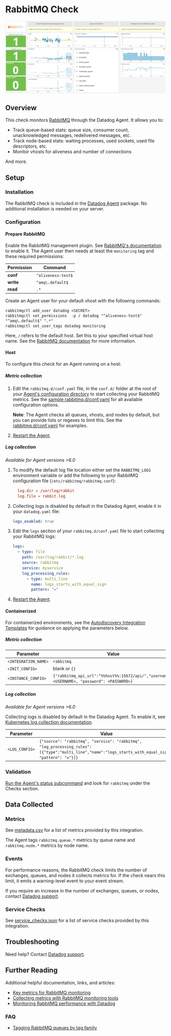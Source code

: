 # RabbitMQ Check

![RabbitMQ Dashboard][1]

## Overview

This check monitors [RabbitMQ][2] through the Datadog Agent. It allows you to:

- Track queue-based stats: queue size, consumer count, unacknowledged messages, redelivered messages, etc.
- Track node-based stats: waiting processes, used sockets, used file descriptors, etc.
- Monitor vhosts for aliveness and number of connections

And more.

## Setup

### Installation

The RabbitMQ check is included in the [Datadog Agent][3] package. No additional installation is needed on your server.

### Configuration

#### Prepare RabbitMQ

Enable the RabbitMQ management plugin. See [RabbitMQ's documentation][4] to enable it. The Agent user then needs at least the `monitoring` tag and these required permissions:

| Permission | Command            |
| ---------- | ------------------ |
| **conf**   | `^aliveness-test$` |
| **write**  | `^amq\.default$`   |
| **read**   | `.*`               |

Create an Agent user for your default vhost with the following commands:

```text
rabbitmqctl add_user datadog <SECRET>
rabbitmqctl set_permissions  -p / datadog "^aliveness-test$" "^amq\.default$" ".*"
rabbitmqctl set_user_tags datadog monitoring
```

Here, `/` refers to the default host. Set this to your specified virtual host name. See the [RabbitMQ documentation][5] for more information.

<!-- xxx tabs xxx -->
<!-- xxx tab "Host" xxx -->

#### Host

To configure this check for an Agent running on a host:

##### Metric collection

1. Edit the `rabbitmq.d/conf.yaml` file, in the `conf.d/` folder at the root of your [Agent's configuration directory][6] to start collecting your RabbitMQ metrics. See the [sample rabbitmq.d/conf.yaml][7] for all available configuration options.

    **Note**: The Agent checks all queues, vhosts, and nodes by default, but you can provide lists or regexes to limit this. See the [rabbitmq.d/conf.yaml][7] for examples.

2. [Restart the Agent][8].

##### Log collection

_Available for Agent versions >6.0_

1. To modify the default log file location either set the `RABBITMQ_LOGS` environment variable or add the following to your RabbitMQ configuration file (`/etc/rabbitmq/rabbitmq.conf`):

   ```conf
     log.dir = /var/log/rabbit
     log.file = rabbit.log
   ```

2. Collecting logs is disabled by default in the Datadog Agent, enable it in your `datadog.yaml` file:

   ```yaml
   logs_enabled: true
   ```

3. Edit the `logs` section of your `rabbitmq.d/conf.yaml` file to start collecting your RabbitMQ logs:

   ```yaml
   logs:
     - type: file
       path: /var/log/rabbit/*.log
       source: rabbitmq
       service: myservice
       log_processing_rules:
         - type: multi_line
           name: logs_starts_with_equal_sign
           pattern: "="
   ```

4. [Restart the Agent][8].

<!-- xxz tab xxx -->
<!-- xxx tab "Containerized" xxx -->

#### Containerized

For containerized environments, see the [Autodiscovery Integration Templates][9] for guidance on applying the parameters below.

##### Metric collection

| Parameter            | Value                                        |
| -------------------- | -------------------------------------------- |
| `<INTEGRATION_NAME>` | `rabbitmq`                                   |
| `<INIT_CONFIG>`      | blank or `{}`                                |
| `<INSTANCE_CONFIG>`  | `{"rabbitmq_api_url":"%%host%%:15672/api/","username": <USERNAME>, "password": <PASSWORD>}` |

##### Log collection

_Available for Agent versions >6.0_

Collecting logs is disabled by default in the Datadog Agent. To enable it, see [Kubernetes log collection documentation][10].

| Parameter      | Value                                                                                                                                               |
| -------------- | --------------------------------------------------------------------------------------------------------------------------------------------------- |
| `<LOG_CONFIG>` | `{"source": "rabbitmq", "service": "rabbitmq", "log_processing_rules": [{"type":"multi_line","name":"logs_starts_with_equal_sign", "pattern": "="}]}` |

<!-- xxz tab xxx -->
<!-- xxz tabs xxx -->

### Validation

[Run the Agent's status subcommand][11] and look for `rabbitmq` under the Checks section.

## Data Collected

### Metrics

See [metadata.csv][12] for a list of metrics provided by this integration.

The Agent tags `rabbitmq.queue.*` metrics by queue name and `rabbitmq.node.*` metrics by node name.

### Events

For performance reasons, the RabbitMQ check limits the number of exchanges, queues, and nodes it collects metrics for. If the check nears this limit, it emits a warning-level event to your event stream.

If you require an increase in the number of exchanges, queues, or nodes, contact [Datadog support][13].

### Service Checks

See [service_checks.json][18] for a list of service checks provided by this integration.

## Troubleshooting

Need help? Contact [Datadog support][13].

## Further Reading

Additional helpful documentation, links, and articles:

- [Key metrics for RabbitMQ monitoring][14]
- [Collecting metrics with RabbitMQ monitoring tools][15]
- [Monitoring RabbitMQ performance with Datadog][16]

### FAQ

- [Tagging RabbitMQ queues by tag family][17]

[1]: https://raw.githubusercontent.com/DataDog/integrations-core/master/rabbitmq/images/rabbitmq_dashboard.png
[2]: https://www.rabbitmq.com
[3]: https://app.datadoghq.com/account/settings#agent
[4]: https://www.rabbitmq.com/management.html
[5]: https://www.rabbitmq.com/rabbitmqctl.8.html#set_permissions
[6]: https://docs.datadoghq.com/agent/guide/agent-configuration-files/#agent-configuration-directory
[7]: https://github.com/DataDog/integrations-core/blob/master/rabbitmq/datadog_checks/rabbitmq/data/conf.yaml.example
[8]: https://docs.datadoghq.com/agent/guide/agent-commands/#start-stop-and-restart-the-agent
[9]: https://docs.datadoghq.com/agent/kubernetes/integrations/
[10]: https://docs.datadoghq.com/agent/kubernetes/log/
[11]: https://docs.datadoghq.com/agent/guide/agent-commands/#agent-status-and-information
[12]: https://github.com/DataDog/integrations-core/blob/master/rabbitmq/metadata.csv
[13]: https://docs.datadoghq.com/help/
[14]: https://www.datadoghq.com/blog/rabbitmq-monitoring
[15]: https://www.datadoghq.com/blog/rabbitmq-monitoring-tools
[16]: https://www.datadoghq.com/blog/monitoring-rabbitmq-performance-with-datadog
[17]: https://docs.datadoghq.com/integrations/faq/tagging-rabbitmq-queues-by-tag-family/
[18]: https://github.com/DataDog/integrations-core/blob/master/rabbitmq/assets/service_checks.json
